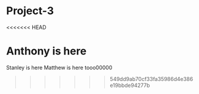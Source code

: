# Project-3
<<<<<<< HEAD

Anthony is here
=======
Stanley is here
Matthew is here tooo00000
>>>>>>> 549dd9ab70cf33fa35986d4e386e19bbde94277b
